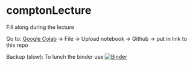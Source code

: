 # comptonLecture
Fill along during the lecture

Go to: [Google Colab](colab.research.google.com/) -> File -> Upload notebook -> Github -> put in link to this repo

Backup (slow):
To lunch the binder use [![Binder](https://mybinder.org/badge_logo.svg)](https://mybinder.org/v2/gh/cipriangal/comptonLecture/HEAD)
